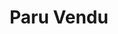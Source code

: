 ---
slug: paruvendu-smartcat
title: Paru Vendu
category: x-references
subcategory: reference
sort: 6
photo: /img/portfolio/paruvendu-logo.png
reference: yes
---